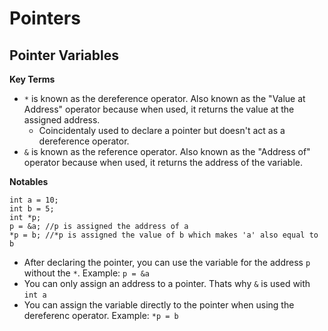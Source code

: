 # Pointers
## Pointer Variables
**Key Terms**
- `*` is known as the dereference operator. Also known as the "Value at Address" operator because when used, it returns the value at the assigned address.
	- Coincidentaly used to declare a pointer but doesn't act as a dereference operator.
- `&` is known as the reference operator. Also known as the "Address of" operator because when used, it returns the address of the variable. 

**Notables**
```
int a = 10;
int b = 5;
int *p;
p = &a;	//p is assigned the address of a
*p = b;	//*p is assigned the value of b which makes 'a' also equal to b
```
- After declaring the pointer, you can use the variable for the address `p` without the `*`. Example: `p = &a`
- You can only assign an address to a pointer. Thats why `&` is used with `int a`
- You can assign the variable directly to the pointer when using the dereferenc operator. Example: `*p = b`


